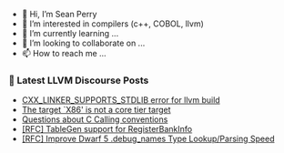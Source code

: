 - 👋 Hi, I’m Sean Perry
- 👀 I’m interested in compilers (c++, COBOL, llvm)
- 🌱 I’m currently learning ...
- 💞️ I’m looking to collaborate on ...
- 📫 How to reach me ...

<!---
s66perry/s66perry is a ✨ special ✨ repository because its `README.md` (this file) appears on your GitHub profile.
You can click the Preview link to take a look at your changes.
--->
### 📕 Latest LLVM Discourse Posts

<!-- DISCOURSE-LLVM:START -->
- [CXX_LINKER_SUPPORTS_STDLIB error for llvm build](https://discourse.llvm.org/t/cxx-linker-supports-stdlib-error-for-llvm-build/74569#post_1)
- [The target `X86&#39; is not a core tier target](https://discourse.llvm.org/t/the-target-x86-is-not-a-core-tier-target/73784#post_4)
- [Questions about C Calling conventions](https://discourse.llvm.org/t/questions-about-c-calling-conventions/72414#post_5)
- [[RFC] TableGen support for RegisterBankInfo](https://discourse.llvm.org/t/rfc-tablegen-support-for-registerbankinfo/74459#post_13)
- [[RFC] Improve Dwarf 5 .debug_names Type Lookup/Parsing Speed](https://discourse.llvm.org/t/rfc-improve-dwarf-5-debug-names-type-lookup-parsing-speed/74151#post_18)
<!-- DISCOURSE-LLVM:END -->

